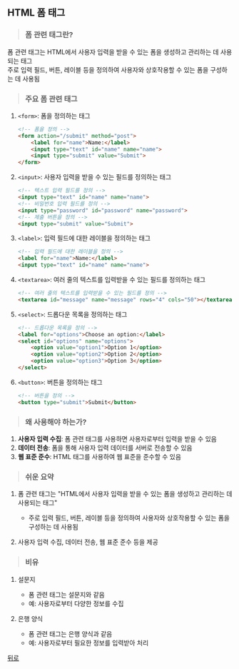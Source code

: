 ## HTML 폼 태그
> ### 폼 관련 태그란?
폼 관련 태그는 HTML에서 사용자 입력을 받을 수 있는 폼을 생성하고 관리하는 데 사용되는 태그</br>
주로 입력 필드, 버튼, 레이블 등을 정의하여 사용자와 상호작용할 수 있는 폼을 구성하는 데 사용됨

> ### 주요 폼 관련 태그
1. `<form>`: 폼을 정의하는 태그
    ```html
    <!-- 폼을 정의 -->
    <form action="/submit" method="post">
        <label for="name">Name:</label>
        <input type="text" id="name" name="name">
        <input type="submit" value="Submit">
    </form>
    ```

2. `<input>`: 사용자 입력을 받을 수 있는 필드를 정의하는 태그
    ```html
    <!-- 텍스트 입력 필드를 정의 -->
    <input type="text" id="name" name="name">
    <!-- 비밀번호 입력 필드를 정의 -->
    <input type="password" id="password" name="password">
    <!-- 제출 버튼을 정의 -->
    <input type="submit" value="Submit">
    ```

3. `<label>`: 입력 필드에 대한 레이블을 정의하는 태그
    ```html
    <!-- 입력 필드에 대한 레이블을 정의 -->
    <label for="name">Name:</label>
    <input type="text" id="name" name="name">
    ```

4. `<textarea>`: 여러 줄의 텍스트를 입력받을 수 있는 필드를 정의하는 태그
    ```html
    <!-- 여러 줄의 텍스트를 입력받을 수 있는 필드를 정의 -->
    <textarea id="message" name="message" rows="4" cols="50"></textarea>
    ```

5. `<select>`: 드롭다운 목록을 정의하는 태그
    ```html
    <!-- 드롭다운 목록을 정의 -->
    <label for="options">Choose an option:</label>
    <select id="options" name="options">
        <option value="option1">Option 1</option>
        <option value="option2">Option 2</option>
        <option value="option3">Option 3</option>
    </select>
    ```

6. `<button>`: 버튼을 정의하는 태그
    ```html
    <!-- 버튼을 정의 -->
    <button type="submit">Submit</button>
    ```

> ### 왜 사용해야 하는가?
1. **사용자 입력 수집**: 폼 관련 태그를 사용하면 사용자로부터 입력을 받을 수 있음
2. **데이터 전송**: 폼을 통해 사용자 입력 데이터를 서버로 전송할 수 있음
3. **웹 표준 준수**: HTML 태그를 사용하여 웹 표준을 준수할 수 있음

> ### 쉬운 요약
1. 폼 관련 태그는 "HTML에서 사용자 입력을 받을 수 있는 폼을 생성하고 관리하는 데 사용되는 태그"
    - 주로 입력 필드, 버튼, 레이블 등을 정의하여 사용자와 상호작용할 수 있는 폼을 구성하는 데 사용됨

2. 사용자 입력 수집, 데이터 전송, 웹 표준 준수 등을 제공

> ### 비유
1. 설문지
    - 폼 관련 태그는 설문지와 같음
    - 예: 사용자로부터 다양한 정보를 수집

2. 은행 양식
    - 폼 관련 태그는 은행 양식과 같음
    - 예: 사용자로부터 필요한 정보를 입력받아 처리

[뒤로](html.md)

